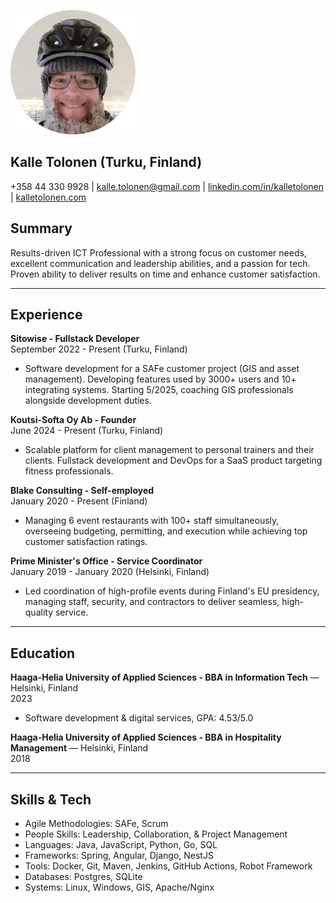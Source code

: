 ![](./kalle_tolonen_sleet.png)

## Kalle Tolonen (Turku, Finland)

+358 44 330 9928 | kalle.tolonen@gmail.com | [linkedin.com/in/kalletolonen](https://www.linkedin.com/in/kalletolonen) | [kalletolonen.com](https://www.kalletolonen.com)


## Summary
Results-driven ICT Professional with a strong focus on customer needs, excellent communication and leadership abilities, and a passion for tech. Proven ability to deliver results on time and enhance customer satisfaction.

---

## Experience

**Sitowise - Fullstack Developer**   
September 2022 - Present (Turku, Finland)  
- Software development for a SAFe customer project (GIS and asset management). Developing features used by 3000+ users and 10+ integrating systems. Starting 5/2025, coaching GIS professionals alongside development duties.

**Koutsi-Softa Oy Ab - Founder**   
June 2024 - Present (Turku, Finland)  
- Scalable platform for client management to personal trainers and their clients. Fullstack development and DevOps for a SaaS product targeting fitness professionals.

**Blake Consulting - Self-employed**   
January 2020 - Present (Finland)   
- Managing 6 event restaurants with 100+ staff simultaneously, overseeing budgeting, permitting, and execution while achieving top customer satisfaction ratings. 

**Prime Minister\'s Office - Service Coordinator**   
January 2019 - January 2020 (Helsinki, Finland)   
- Led coordination of high-profile events during Finland\'s EU presidency, managing staff, security, and contractors to deliver seamless, high-quality service. 

---

## Education

**Haaga-Helia University of Applied Sciences - BBA in Information Tech** — Helsinki, Finland  
2023  
- Software development & digital services, GPA: 4.53/5.0  

**Haaga-Helia University of Applied Sciences - BBA in Hospitality Management** — Helsinki, Finland  
2018  

---

## Skills & Tech
* Agile Methodologies: SAFe, Scrum
* People Skills: Leadership, Collaboration, & Project Management
* Languages: Java, JavaScript, Python, Go, SQL
* Frameworks: Spring, Angular, Django, NestJS
* Tools: Docker, Git, Maven, Jenkins, GitHub Actions, Robot Framework
* Databases: Postgres, SQLite
* Systems: Linux, Windows, GIS, Apache/Nginx
 

